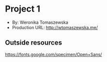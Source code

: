 # Project 1

- By: Weronika Tomaszewska
- Production URL: <http://wtomaszewska.me/>

## Outside resources

<https://fonts.google.com/specimen/Open+Sans/>
